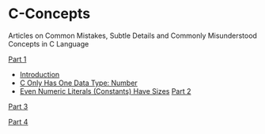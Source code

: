# C-Concepts
Articles on Common Mistakes, Subtle Details and Commonly Misunderstood Concepts in C Language

[Part 1](https://github.com/winkeung/C-Concepts/blob/master/C_Concepts_Part1.md)
- [Introduction](C_Concepts_Part1.md/#Introduction)
- [C Only Has One Data Type: Number](C_Concepts_Part1.md/#C%20Only%20Has%20One%20Data%20Type:%20Number)
- [Even Numeric Literals (Constants) Have Sizes](C_Concepts_Part1.md/#Even%20Numeric%20Literals%20(Constants)%20Have%20Sizes)
[Part 2](C_Concepts_Part2.md)

[Part 3](https://github.com/winkeung/C-Concepts/blob/master/C_Concepts_Part3.md)

[Part 4](https://github.com/winkeung/C-Concepts/blob/master/C_Concepts_Part4.md)
